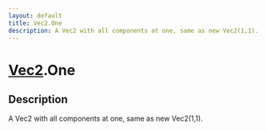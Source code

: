 ```yaml
---
layout: default
title: Vec2.One
description: A Vec2 with all components at one, same as new Vec2(1,1).
---
```

# [Vec2]({{site.url}}/Pages/Reference/Vec2.html).One

## Description
A Vec2 with all components at one, same as new Vec2(1,1).

